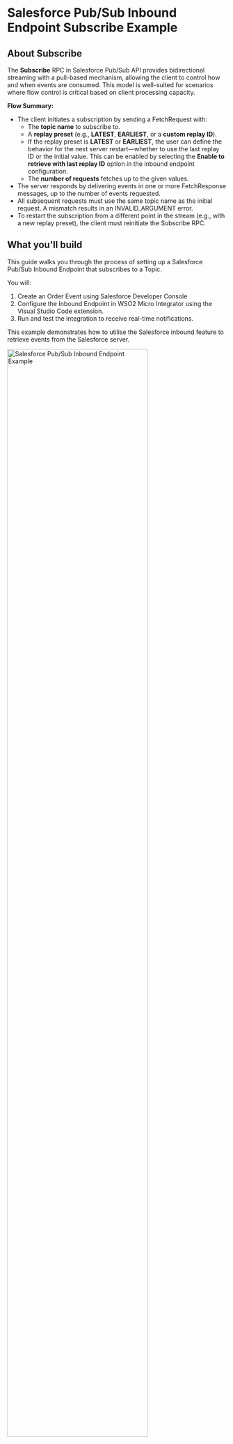 # Salesforce Pub/Sub Inbound Endpoint Subscribe Example

## About Subscribe
The **Subscribe** RPC in Salesforce Pub/Sub API provides bidirectional streaming with a pull-based mechanism, allowing the client to control how and when events are consumed. This model is well-suited for scenarios where flow control is critical based on client processing capacity.

**Flow Summary:**

* The client initiates a subscription by sending a FetchRequest with:
    - The **topic name** to subscribe to.
    - A **replay preset** (e.g., **LATEST**, **EARLIEST**, or a **custom replay ID**).
    - If the replay preset is **LATEST** or **EARLIEST**, the user can define the behavior for the next server restart—whether to use the last replay ID or the initial value. This can be enabled by selecting the **Enable to retrieve with last replay ID** option in the inbound endpoint configuration.
    - The **number of requests** fetches up to the given values.
* The server responds by delivering events in one or more FetchResponse messages, up to the number of events requested.
* All subsequent requests must use the same topic name as the initial request. A mismatch results in an INVALID_ARGUMENT error.
* To restart the subscription from a different point in the stream (e.g., with a new replay preset), the client must reinitiate the Subscribe RPC.

## What you'll build
This guide walks you through the process of setting up a Salesforce Pub/Sub Inbound Endpoint that subscribes to a Topic.

You will:

1. Create an Order Event using Salesforce Developer Console
2. Configure the Inbound Endpoint in WSO2 Micro Integrator using the Visual Studio Code extension.
3. Run and test the integration to receive real-time notifications.

This example demonstrates how to utilise the Salesforce inbound feature to retrieve events from the Salesforce server.

<img src="{{base_path}}/assets/img/integrate/connectors/sf-pubsub-inbound/sf-pubsub-inb-diagram.png" title="Salesforce Pub/Sub Inbound Endpoint Example" width="80%" alt="Salesforce Pub/Sub Inbound Endpoint Example"/>

#### **Step 01: Define A Platform Event in Salesforce**

In Salesforce, go to Setup, search for Platform Events, and click New Platform Event to create the Order Event (with the description "Example event for the Pub/Sub API client"). Save the event and add the following custom fields:

- Order_Number__c (Text, 18 characters)
- City__c (Text, 50 characters)
- Amount__c (Number, 16 digits, 2 decimal places)

#### **Step 02: Add the Salesforce Pub/Sub connector to your WSO2 Micro Integrator project.**
In MI, create a new project and add the Salesforce Pub/Sub connector to the project.

1. Create a new project in WSO2 Micro Integrator (MI).
2. In the Add Artifact interface, under Create an Integration, click Event Integration. This will open the list of event integrations available in WSO2 Micro Integrator.

    <img src="{{base_path}}/assets/img/integrate/connectors/sf-pubsub-inbound/sf-pubsub-inb-2.png" title="Salesforce Pub/Sub Inbound Endpoint Example" width="80%" alt="Event Integration"/>

3. Select Salesforce Pub/Sub Listener.
4. Fill the form with the values for creating the inbound endpoint

    <img src="{{base_path}}/assets/img/integrate/connectors/sf-pubsub-inbound/sf-pubsub-inbound-1.png" title="Salesforce Pub/Sub Inbound User Scenario" alt="Order Notification" width="40%" height="50%"/>

5. Authenticate using your Salesforce **username**,  **password** and your **security token**. Alternatively, you can authorize using request headers if you already have authorized headers. Please ensure the following fields are included:

     - accessToken – The access token
     - instanceUrl – The base URL of your Salesforce instance
     - tenantId – The Salesforce organization ID

     <img src="{{base_path}}/assets/img/integrate/connectors/sf-pubsub-inbound/sf-pubsub.png" title="Salesforce Pub/Sub Inbound User Scenario" alt="Order Notification" width="40%" height="50%"/>

6. Add a Log Mediator to the sequence to log the incoming messages and tick the Append Payload option to include the payload in the log.

    <img src="{{base_path}}/assets/img/integrate/connectors/sf-pubsub-inbound/pubsub-log.png" title="Salesforce Pub/Sub Inbound User Scenario" alt="Log Mediator" width="50%" height="40%"/>

7. Add a Drop Mediator to the sequence to drop the messages after logging.

    <img src="{{base_path}}/assets/img/integrate/connectors/sf-pubsub-inbound/pubsub-log-drop.png" title="Salesforce Pub/Sub Inbound User Scenario" alt="Order Notification" width="40%" height="50%"/>

#### **Step 03: Deploy, Run and Test the Integration**

In order to deploy and run the project, refer the [build and run](https://mi.docs.wso2.com/en/latest/develop/deploy-artifacts/) guide or simply use the Run button in the Visual Studio Code extension to run the integration.
Once you have published the event to your Order Event in Salesforce, you can check the logs in the WSO2 Micro Integrator server to see the incoming messages.
You can publish an event using the Salesforce Developer Console by executing the following code in the Execute Anonymous window:

<img src="{{base_path}}/assets/img/integrate/connectors/sf-pubsub-inbound/sf-pubsub-inb-output.png" title="Salesforce Pub/Sub Inbound User Scenario" alt="Order Notification" width="90%" height="50%"/>
